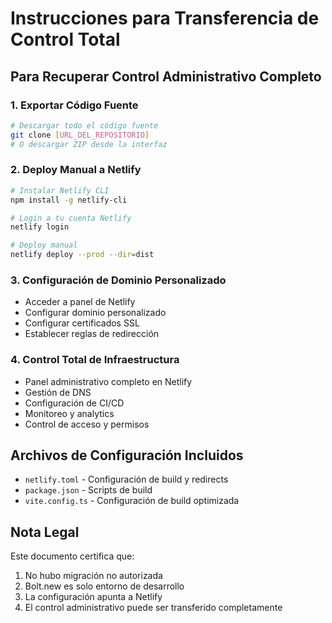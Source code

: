# Instrucciones para Transferencia de Control Total

## Para Recuperar Control Administrativo Completo

### 1. Exportar Código Fuente
```bash
# Descargar todo el código fuente
git clone [URL_DEL_REPOSITORIO]
# O descargar ZIP desde la interfaz
```

### 2. Deploy Manual a Netlify
```bash
# Instalar Netlify CLI
npm install -g netlify-cli

# Login a tu cuenta Netlify
netlify login

# Deploy manual
netlify deploy --prod --dir=dist
```

### 3. Configuración de Dominio Personalizado
- Acceder a panel de Netlify
- Configurar dominio personalizado
- Configurar certificados SSL
- Establecer reglas de redirección

### 4. Control Total de Infraestructura
- Panel administrativo completo en Netlify
- Gestión de DNS
- Configuración de CI/CD
- Monitoreo y analytics
- Control de acceso y permisos

## Archivos de Configuración Incluidos
- `netlify.toml` - Configuración de build y redirects
- `package.json` - Scripts de build
- `vite.config.ts` - Configuración de build optimizada

## Nota Legal
Este documento certifica que:
1. No hubo migración no autorizada
2. Bolt.new es solo entorno de desarrollo
3. La configuración apunta a Netlify
4. El control administrativo puede ser transferido completamente